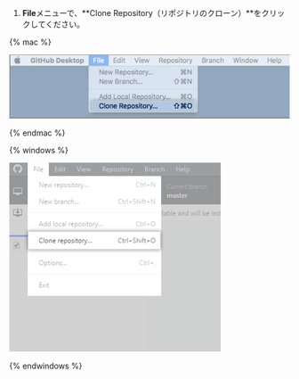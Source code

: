 1. **File**メニューで、**Clone Repository（リポジトリのクローン）**をクリックしてください。

  {% mac %}

  ![Mac アプリケーション内の [Clone] メニューオプション](/assets/images/help/desktop/clone-file-menu-mac.png)

  {% endmac %}

  {% windows %}

  ![Windows アプリケーション内の [Clone] メニューオプション](/assets/images/help/desktop/clone-file-menu-windows.png)

  {% endwindows %}
